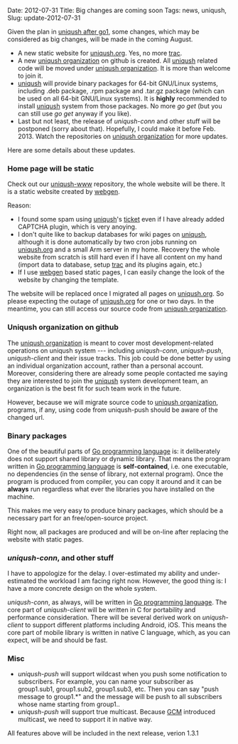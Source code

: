 Date: 2012-07-31
Title: Big changes are coming soon
Tags: news, uniqush, 
Slug: update-2012-07-31

Given the plan in [uniqush after go1], some changes, which may be considered as big changes, will be made in the coming August. 

- A new static website for [uniqush.org]. Yes, no more [trac].
- A new [uniqush organization] on github is created. All [uniqush] related code will be moved under [uniqush organization]. It is more than welcome to join it.
- [uniqush] will provide binary packages for 64-bit GNU/Linux systems, including .deb package, .rpm package and .tar.gz package (which can be used on all 64-bit GNU/Linux systems). It is **highly** recommended to install [uniqush] system from those packages. No more *go get* (but you can still use *go get* anyway if you like).
- Last but not least, the release of *uniqush-conn* and other stuff will be postponed (sorry about that). Hopefully, I could make it before Feb. 2013. Watch the repositories on [uniqush organization] for more updates.

Here are some details about these updates.

### Home page will be static

Check out our [uniqush-www] repository, the whole website will be there. It is a static website created by [webgen].

Reason:

- I found some spam using [uniqush]'s [ticket] even if I have already added CAPTCHA plugin, which is very anoying.  
- I don't quite like to backup databases for wiki pages on [uniqush], although it is done automatically by two cron jobs running on [uniqush.org] and a small Arm server in my home. Recovery the whole website from scratch is still hard even if I have all content on my hand (import data to database, setup [trac] and its plugins again, etc.)
- If I use [webgen] based static pages, I can easily change the look of the website by changing the template.

The website will be replaced once I migrated all pages on [uniqush.org]. So please expecting the outage of [uniqush.org] for one or two days. In the meantime, you can still access our source code from [uniqush organization].

### Uniqush organization on github

The [uniqush organization] is meant to cover most development-related operations on uniqush system --- including *uniqush-conn*, *uniqush-push*,  *uniqush-client* and their issue tracks. This job could be done better by using an individual organization account, rather than a personal account. Moreover, considering there are already some people contacted me saying they are interested to join the [uniqush] system development team, an organization is the best fit for such team work in the future.

However, because we will migrate source code to [uniqush organization], programs, if any, using code from uniqush-push should be aware of the changed url.

### Binary packages

One of the beautiful parts of [Go programming language] is: it deliberately does not support shared library or dynamic library. That means the program written in [Go programming language] is **self-contained**, i.e. one executable, no dependencies (in the sense of library, not external program). Once the program is produced from compiler, you can copy it around and it can be **always** run regardless what ever the libraries you have installed on the machine.

This makes me very easy to produce binary packages, which should be a necessary part for an free/open-source project.

Right now, all packages are produced and will be on-line after replacing the website with static pages.

### *uniqush-conn*, and other stuff

I have to appologize for the delay. I over-estimated my ability and under-estimated the workload I am facing right now. However, the good thing is: I have a more concrete design on the whole system.

*uniqush-conn*, as always, will be written in [Go programming language]. The core part of *uniqush-client* will be written in C for portability and performance consideration. There will be several derived work on *uniqush-client* to support different platforms including Android, iOS. This means the core part of mobile library is written in native C language, which, as you can expect, will be and should be fast.

### Misc

- *uniqush-push* will support wildcast when you push some notification to subscribers. For example, you can name your subscriber as group1.sub1, group1.sub2, group1.sub3, etc. Then you can say "push message to group1.\*" and the message will be push to all subscribers whose name starting from group1..
- *uniqush-push* will support true multicast. Because [GCM] introduced multicast, we need to support it in native way.

All features above will be included in the next release, verion 1.3.1

[uniqush after go1]: http://blog.uniqush.org/uniqush-after-go1.html
[uniqush]: http://uniqush.org
[uniqush.org]: http://uniqush.org
[uniqush-www]: http://github.com/uniqush/uniqush-www/
[ticket]: http://uniqush.org/report
[trac]: http://trac.edgewall.org/
[uniqush organization]: http://github.com/uniqush
[webgen]: http://webgen.rubyforge.org/
[Go programming language]: http://golang.org
[GCM]: http://developer.android.com/guide/google/gcm/index.html
